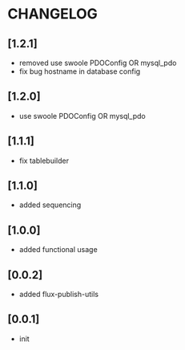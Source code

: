 # CHANGELOG

## [1.2.1]
* removed use swoole PDOConfig OR mysql_pdo
* fix bug hostname in database config 

## [1.2.0]
* use swoole PDOConfig OR mysql_pdo

## [1.1.1]
* fix tablebuilder

## [1.1.0]
* added sequencing

## [1.0.0]
* added functional usage

## [0.0.2]
* added flux-publish-utils

## [0.0.1]
* init